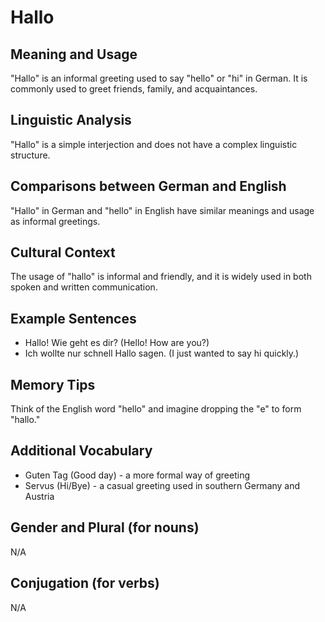 # Hallo
## Meaning and Usage
"Hallo" is an informal greeting used to say "hello" or "hi" in German. It is commonly used to greet friends, family, and acquaintances.

## Linguistic Analysis
"Hallo" is a simple interjection and does not have a complex linguistic structure.

## Comparisons between German and English
"Hallo" in German and "hello" in English have similar meanings and usage as informal greetings.

## Cultural Context
The usage of "hallo" is informal and friendly, and it is widely used in both spoken and written communication.

## Example Sentences
- Hallo! Wie geht es dir? (Hello! How are you?)
- Ich wollte nur schnell Hallo sagen. (I just wanted to say hi quickly.)

## Memory Tips
Think of the English word "hello" and imagine dropping the "e" to form "hallo."

## Additional Vocabulary
- Guten Tag (Good day) - a more formal way of greeting
- Servus (Hi/Bye) - a casual greeting used in southern Germany and Austria

## Gender and Plural (for nouns)
N/A

## Conjugation (for verbs)
N/A